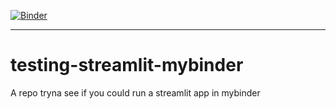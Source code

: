 [![Binder](https://mybinder.org/badge_logo.svg)](https://mybinder.org/v2/gh/chekos/testing-streamlit-mybinder/master?urlpath=proxy/8501)
***
# testing-streamlit-mybinder
A repo tryna see if you could run a streamlit app in mybinder
